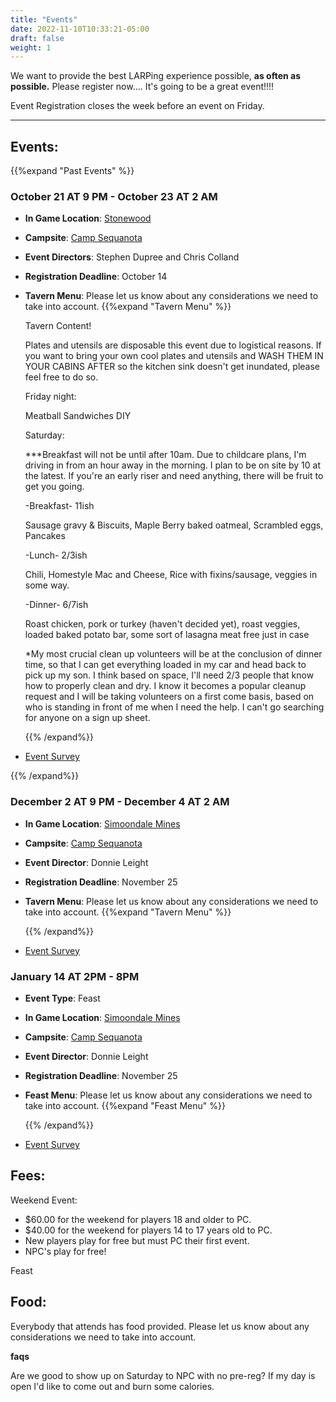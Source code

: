 ```yaml
---
title: "Events"
date: 2022-11-10T10:33:21-05:00
draft: false
weight: 1
---
```


We want to provide the best LARPing experience possible, **as often as possible.**  Please register now.... It's going to be a great event!!!!

Event Registration closes the week before an event on Friday.

------

## Events:

{{%expand "Past Events" %}}

### **October 21 AT 9 PM - October 23 AT 2 AM**

- **In Game Location**: [Stonewood](https://snazzy-marshmallow-9e25ed.netlify.app/background/simoondale_mines/)
- **Campsite**: [Camp Sequanota](https://snazzy-marshmallow-9e25ed.netlify.app/camps/camp_sequanota/)
- **Event Directors**: Stephen Dupree and Chris Colland
- **Registration Deadline**: October 14
- **Tavern Menu**:  Please let us know about any considerations we need to take into account. {{%expand "Tavern Menu" %}} 

  Tavern Content!

  Plates and utensils are disposable this event due to logistical reasons. If you want to bring your own cool plates and utensils and WASH THEM IN YOUR CABINS AFTER so the kitchen sink doesn't get inundated, please feel free to do so.

  Friday night:

  Meatball Sandwiches DIY

  Saturday:

  ***Breakfast will not be until after 10am. Due to childcare plans, I'm driving in from an hour away in the morning. I plan to be on site by 10 at the latest. If you're an early riser and need anything, there will be fruit to get you going.

  -Breakfast- 11ish

  Sausage gravy & Biscuits, Maple Berry baked oatmeal, Scrambled eggs, Pancakes

  -Lunch- 2/3ish

  Chili, Homestyle Mac and Cheese, Rice with fixins/sausage, veggies in some way.

  -Dinner- 6/7ish

  Roast chicken, pork or turkey (haven't decided yet), roast veggies, loaded baked potato bar, some sort of lasagna meat free just in case 

  *My most crucial clean up volunteers will be at the conclusion of dinner time, so that I can get everything loaded in my car and head back to pick up my son. I think based on space, I'll need 2/3 people that know how to properly clean and dry. I know it becomes a popular cleanup request and I will be taking volunteers on a first come basis, based on who is standing in front of me when I need the help. I can't go searching for anyone on a sign up sheet.

  

  {{% /expand%}}
- [Event Survey](https://docs.google.com/forms/d/e/1FAIpQLScjlhsW1KOVLdt_YBy-xkgHZqKsu8C3qoEndHWdnTWtuDqqhg/viewform)

{{% /expand%}}

### **December 2 AT 9 PM - December 4 AT 2 AM**

- **In Game Location**: [Simoondale Mines](https://snazzy-marshmallow-9e25ed.netlify.app/background/simoondale_mines/)

- **Campsite**: [Camp Sequanota](https://snazzy-marshmallow-9e25ed.netlify.app/camps/camp_sequanota/)

- **Event Director**: Donnie Leight

- **Registration Deadline**: November 25

- **Tavern Menu**:  Please let us know about any considerations we need to take into account. {{%expand "Tavern Menu" %}} 

  

  

  {{% /expand%}}

- [Event Survey](https://docs.google.com/forms/d/e/1FAIpQLScjlhsW1KOVLdt_YBy-xkgHZqKsu8C3qoEndHWdnTWtuDqqhg/viewform)

### **January 14  AT 2PM  - 8PM**

- **Event Type**: Feast

- **In Game Location**: [Simoondale Mines](https://snazzy-marshmallow-9e25ed.netlify.app/background/simoondale_mines/)

- **Campsite**: [Camp Sequanota](https://snazzy-marshmallow-9e25ed.netlify.app/camps/camp_sequanota/)

- **Event Director**: Donnie Leight

- **Registration Deadline**: November 25

- **Feast Menu**:  Please let us know about any considerations we need to take into account. {{%expand "Feast Menu" %}} 

  

  

  {{% /expand%}}

- [Event Survey](https://docs.google.com/forms/d/e/1FAIpQLScjlhsW1KOVLdt_YBy-xkgHZqKsu8C3qoEndHWdnTWtuDqqhg/viewform)

## Fees:

Weekend Event: 

- $60.00 for the weekend for players 18 and older to PC.
- $40.00 for the weekend for players 14 to 17 years old to PC.
- New players play for free but must PC their first event.
- NPC's play for free!

Feast

## Food:

Everybody that attends has food provided. Please let us know about any considerations we need to take into account. 

**faqs**

Are we good to show up on Saturday to NPC with no pre-reg? If my day is open I'd like to come out and burn some calories.

